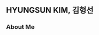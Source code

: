 ## HYUNGSUN KIM, 김형선
### About Me


<!--
**JAMIEKIMHS/JAMIEKIMHS** is a ✨ _special_ ✨ repository because its `README.md` (this file) appears on your GitHub profile.
